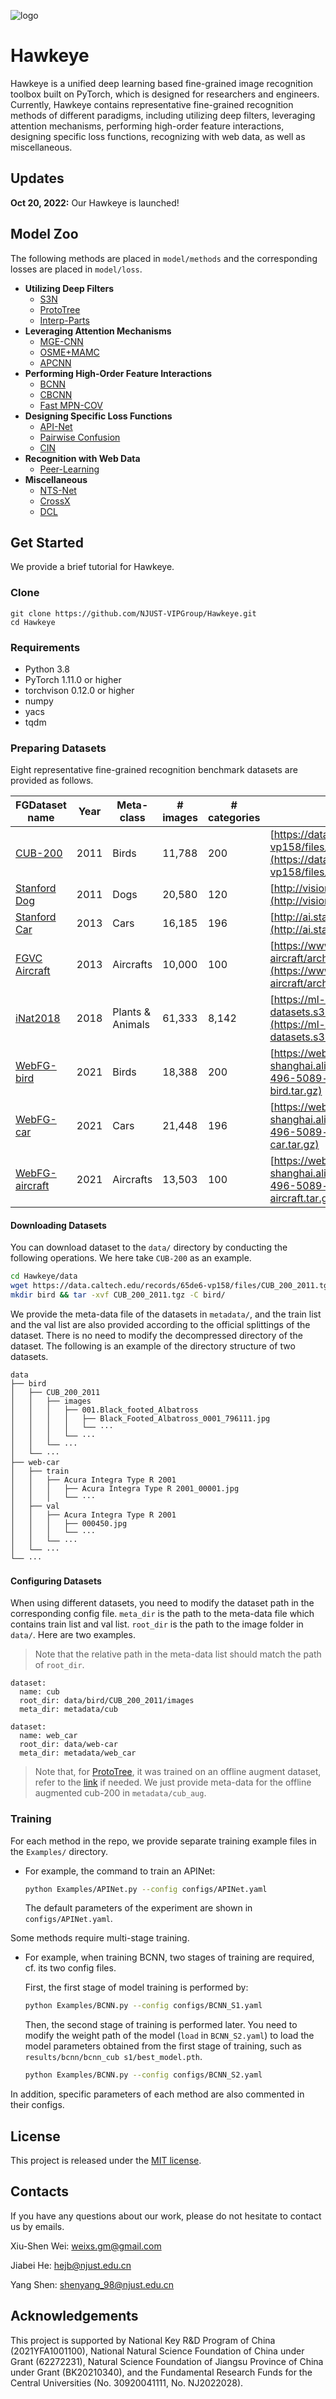 ![logo](resources/logo.png)

# Hawkeye

Hawkeye is a unified deep learning based fine-grained image recognition toolbox built on PyTorch, which is designed for researchers and engineers. Currently, Hawkeye contains representative fine-grained recognition methods of different paradigms, including utilizing deep filters, leveraging attention mechanisms, performing high-order feature interactions, designing specific loss functions, recognizing with web data, as well as miscellaneous.

## Updates

**Oct 20, 2022:** Our Hawkeye is launched!

## Model Zoo

The following methods are placed in `model/methods` and the corresponding losses are placed in `model/loss`.

- **Utilizing Deep Filters**
  - [S3N](https://openaccess.thecvf.com/content_ICCV_2019/papers/Ding_Selective_Sparse_Sampling_for_Fine-Grained_Image_Recognition_ICCV_2019_paper.pdf)
  - [ProtoTree](https://openaccess.thecvf.com/content/CVPR2021/papers/Nauta_Neural_Prototype_Trees_for_Interpretable_Fine-Grained_Image_Recognition_CVPR_2021_paper.pdf)
  - [Interp-Parts](https://openaccess.thecvf.com/content_CVPR_2020/papers/Huang_Interpretable_and_Accurate_Fine-grained_Recognition_via_Region_Grouping_CVPR_2020_paper.pdf)
- **Leveraging Attention Mechanisms**
  - [MGE-CNN](https://openaccess.thecvf.com/content_ICCV_2019/papers/Zhang_Learning_a_Mixture_of_Granularity-Specific_Experts_for_Fine-Grained_Categorization_ICCV_2019_paper.pdf)
  - [OSME+MAMC](https://arxiv.org/pdf/1806.05372v1)
  - [APCNN](https://arxiv.org/pdf/2002.03353.pdf)
- **Performing High-Order Feature Interactions**
  - [BCNN](https://www.cv-foundation.org/openaccess/content_iccv_2015/papers/Lin_Bilinear_CNN_Models_ICCV_2015_paper.pdf)
  - [CBCNN](https://arxiv.org/pdf/1511.06062)
  - [Fast MPN-COV](https://openaccess.thecvf.com/content_cvpr_2018/papers/Li_Towards_Faster_Training_CVPR_2018_paper.pdf)
- **Designing Specific Loss Functions**
  - [API-Net](https://arxiv.org/pdf/2002.10191.pdf)
  - [Pairwise Confusion](https://openaccess.thecvf.com/content_ECCV_2018/papers/Abhimanyu_Dubey_Improving_Fine-Grained_Visual_ECCV_2018_paper.pdf)
  - [CIN](https://arxiv.org/pdf/2003.05235v1)
- **Recognition with Web Data**
  - [Peer-Learning](https://openaccess.thecvf.com/content/ICCV2021/papers/Sun_Webly_Supervised_Fine-Grained_Recognition_Benchmark_Datasets_and_an_Approach_ICCV_2021_paper.pdf)
- **Miscellaneous**
  - [NTS-Net](https://openaccess.thecvf.com/content_ECCV_2018/papers/Ze_Yang_Learning_to_Navigate_ECCV_2018_paper.pdf)
  - [CrossX](https://openaccess.thecvf.com/content_ICCV_2019/papers/Luo_Cross-X_Learning_for_Fine-Grained_Visual_Categorization_ICCV_2019_paper.pdf)
  - [DCL](https://openaccess.thecvf.com/content_CVPR_2019/papers/Chen_Destruction_and_Construction_Learning_for_Fine-Grained_Image_Recognition_CVPR_2019_paper.pdf)

## Get Started

We provide a brief tutorial for Hawkeye.

### Clone

```
git clone https://github.com/NJUST-VIPGroup/Hawkeye.git
cd Hawkeye
```

### Requirements

- Python 3.8
- PyTorch 1.11.0 or higher
- torchvison 0.12.0 or higher
- numpy
- yacs
- tqdm

### Preparing Datasets

Eight representative fine-grained recognition benchmark datasets are provided as follows.

| FGDataset name                                               | Year | Meta-class       | # images | # categories | Download Link                                                |
| ------------------------------------------------------------ | ---- | ---------------- | -------- | ------------ | ------------------------------------------------------------ |
| [CUB-200](http://www.vision.caltech.edu/datasets/cub_200_2011/) | 2011 | Birds            | 11,788   | 200          | [https://data.caltech.edu/records/65de6-vp158/files/CUB_200_2011.tgz](https://data.caltech.edu/records/65de6-vp158/files/CUB_200_2011.tgz) |
| [Stanford Dog](http://vision.stanford.edu/aditya86/StanfordDogs/) | 2011 | Dogs             | 20,580   | 120          | [http://vision.stanford.edu/aditya86/ImageNetDogs/images.tar](http://vision.stanford.edu/aditya86/ImageNetDogs/images.tar) |
| [Stanford Car](https://ai.stanford.edu/~jkrause/cars/car_dataset.html) | 2013 | Cars             | 16,185   | 196          | [http://ai.stanford.edu/~jkrause/car196/car_ims.tgz](http://ai.stanford.edu/~jkrause/car196/car_ims.tgz) |
| [FGVC Aircraft](http://www.robots.ox.ac.uk/~vgg/data/fgvc-aircraft/) | 2013 | Aircrafts        | 10,000   | 100          | [https://www.robots.ox.ac.uk/~vgg/data/fgvc-aircraft/archives/fgvc-aircraft-2013b.tar.gz](https://www.robots.ox.ac.uk/~vgg/data/fgvc-aircraft/archives/fgvc-aircraft-2013b.tar.gz) |
| [iNat2018](https://github.com/visipedia/inat_comp/tree/master/2018) | 2018 | Plants & Animals | 61,333   | 8,142        | [https://ml-inat-competition-datasets.s3.amazonaws.com/2018/train_val2018.tar.gz](https://ml-inat-competition-datasets.s3.amazonaws.com/2018/train_val2018.tar.gz) |
| [WebFG-bird](https://github.com/NUST-Machine-Intelligence-Laboratory/weblyFG-dataset) | 2021 | Birds            | 18,388   | 200          | [https://web-fgvc-496-5089-sh.oss-cn-shanghai.aliyuncs.com/web-bird.tar.gz](https://web-fgvc-496-5089-sh.oss-cn-shanghai.aliyuncs.com/web-bird.tar.gz) |
| [WebFG-car](https://github.com/NUST-Machine-Intelligence-Laboratory/weblyFG-dataset) | 2021 | Cars             | 21,448   | 196          | [https://web-fgvc-496-5089-sh.oss-cn-shanghai.aliyuncs.com/web-car.tar.gz](https://web-fgvc-496-5089-sh.oss-cn-shanghai.aliyuncs.com/web-car.tar.gz) |
| [WebFG-aircraft](https://github.com/NUST-Machine-Intelligence-Laboratory/weblyFG-dataset) | 2021 | Aircrafts        | 13,503   | 100          | [https://web-fgvc-496-5089-sh.oss-cn-shanghai.aliyuncs.com/web-aircraft.tar.gz](https://web-fgvc-496-5089-sh.oss-cn-shanghai.aliyuncs.com/web-aircraft.tar.gz) |

#### Downloading Datasets

You can download dataset to the `data/` directory by conducting the following operations. We here take `CUB-200` as an example.

```bash
cd Hawkeye/data
wget https://data.caltech.edu/records/65de6-vp158/files/CUB_200_2011.tgz
mkdir bird && tar -xvf CUB_200_2011.tgz -C bird/
```

We provide the meta-data file of the datasets in `metadata/`, and the train list and the val list are also provided according to the  official splittings of the dataset. There is no need to modify the decompressed directory of the dataset. The following is an example of the directory structure of two datasets.

```
data
├── bird
│   ├── CUB_200_2011
│   │   ├── images
│   │   │   ├── 001.Black_footed_Albatross
│   │   │   │   ├── Black_Footed_Albatross_0001_796111.jpg
│   │   │   │   └── ··· 
│   │   │   └── ···
│   │   └── ···
│   └── ···
├── web-car
│   ├── train
│   │   ├── Acura Integra Type R 2001
│   │   │   ├── Acura Integra Type R 2001_00001.jpg
│   │   │   └── ···
│   ├── val
│   │   ├── Acura Integra Type R 2001
│   │   │   ├── 000450.jpg
│   │   │   └── ···
│   │   └── ···
│   └── ···
└── ···

```

#### Configuring Datasets

When using different datasets, you need to modify the dataset path in the corresponding config file. `meta_dir` is the path to the meta-data file which contains train list and val list. `root_dir` is the path to the image folder in `data/`. Here are two examples.

> Note that the relative path in the meta-data list should match the path of `root_dir`. 

```
dataset:
  name: cub
  root_dir: data/bird/CUB_200_2011/images
  meta_dir: metadata/cub
```

```
dataset:
  name: web_car
  root_dir: data/web-car
  meta_dir: metadata/web_car
```

> Note that, for [ProtoTree](https://github.com/M-Nauta/ProtoTree), it was trained on an offline augment dataset, refer to the [link](https://github.com/M-Nauta/ProtoTree#data) if needed. We just provide meta-data for the offline augmented cub-200 in `metadata/cub_aug`.

### Training

For each method in the repo, we provide separate training example files in the `Examples/` directory.

- For example, the command to train an APINet:

  ```bash
  python Examples/APINet.py --config configs/APINet.yaml
  ```

  The default parameters of the experiment are shown in `configs/APINet.yaml`.

Some methods require multi-stage training. 

- For example, when training BCNN, two stages of training are required, cf. its two config files.

  First, the first stage of model training is performed by:

  ```bash
  python Examples/BCNN.py --config configs/BCNN_S1.yaml
  ```

  Then, the second stage of training is performed later. You need to modify the weight path of the model (`load` in `BCNN_S2.yaml`) to load the model parameters obtained from the first stage of training, such as `results/bcnn/bcnn_cub s1/best_model.pth`.

  ```bash
  python Examples/BCNN.py --config configs/BCNN_S2.yaml
  ```

In addition, specific parameters of each method are also commented in their configs.

## License

This project is released under the [MIT license](./LICENSE).

## Contacts

If you have any questions about our work, please do not hesitate to contact us by emails.

Xiu-Shen Wei: [weixs.gm@gmail.com](mailto:weixs.gm@gmail.com)

Jiabei He: [hejb@njust.edu.cn](mailto:hejb@njust.edu.cn)

Yang Shen: [shenyang_98@njust.edu.cn](mailto:shenyang_98@njust.edu.cn)

## Acknowledgements

This project is supported by National Key R&D Program of China (2021YFA1001100), National Natural Science Foundation of China under Grant (62272231), Natural Science Foundation of Jiangsu Province of China under Grant (BK20210340), and the Fundamental Research Funds for the Central Universities (No. 30920041111, No. NJ2022028).
